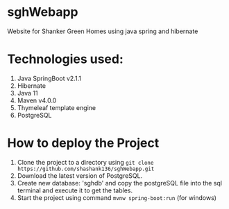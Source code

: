 # sghWebapp
Website for Shanker Green Homes using java spring and hibernate

# Technologies used:

1) Java SpringBoot v2.1.1
2) Hibernate
3) Java 11
4) Maven v4.0.0
5) Thymeleaf template engine
6) PostgreSQL

# How to deploy the Project

1) Clone the project to a directory using ```git clone https://github.com/shashank136/sghWebapp.git```
2) Download the latest version of PostgreSQL.
3) Create new database: 'sghdb' and copy the postgreSQL file into the sql terminal and execute it to get the tables.
4) Start the project using command ```mvnw spring-boot:run``` (for windows)
